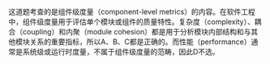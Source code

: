 这道题考查的是组件级度量（component-level metrics）的内容。在软件工程中，组件级度量用于评估单个模块或组件的质量特性。复杂度（complexity）、耦合（coupling）和内聚（module cohesion）都是用于分析模块内部结构和与其他模块关系的重要指标，所以A、B、C都是正确的。而性能（performance）通常是系统级或运行时度量，不属于组件级度量的范畴，因此D不选。
